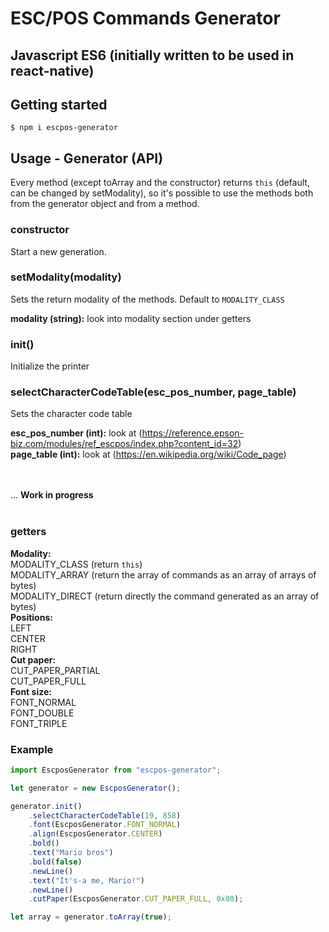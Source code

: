 # ESC/POS Commands Generator
## Javascript ES6 (initially written to be used in react-native)

## Getting started

`$ npm i escpos-generator`

## Usage - Generator (API)
Every method (except toArray and the constructor) returns `this` (default, can be changed by setModality), so it's possible to use the methods both from the generator object and from a method.

### **constructor**
Start a new generation.

### **setModality**(modality)
Sets the return modality of the methods. Default to `MODALITY_CLASS`

**modality (string):** look into modality section under getters

### **init**()
Initialize the printer

### **selectCharacterCodeTable**(esc_pos_number, page_table)
Sets the character code table 

**esc_pos_number (int):** look at (https://reference.epson-biz.com/modules/ref_escpos/index.php?content_id=32)<br>
**page_table (int):** look at (https://en.wikipedia.org/wiki/Code_page)<br>

<br><br>
... **Work in progress**
<br><br>

### **getters**
**Modality:**<br>
MODALITY_CLASS (return `this`)<br>
MODALITY_ARRAY (return the array of commands as an array of arrays of bytes)<br>
MODALITY_DIRECT (return directly the command generated as  an array of bytes)<br>
**Positions:**<br>
LEFT<br>
CENTER<br>
RIGHT<br>
**Cut paper:**<br>
CUT_PAPER_PARTIAL<br>
CUT_PAPER_FULL<br>
**Font size:**<br>
FONT_NORMAL<br>
FONT_DOUBLE<br>
FONT_TRIPLE

### Example
```javascript
import EscposGenerator from "escpos-generator";

let generator = new EscposGenerator();

generator.init()
    .selectCharacterCodeTable(19, 858)
    .font(EscposGenerator.FONT_NORMAL)
    .align(EscposGenerator.CENTER)
    .bold()
    .text("Mario bros")
    .bold(false)
    .newLine()
    .text("It's-a me, Mario!")
    .newLine()
    .cutPaper(EscposGenerator.CUT_PAPER_FULL, 0x80);

let array = generator.toArray(true);
```